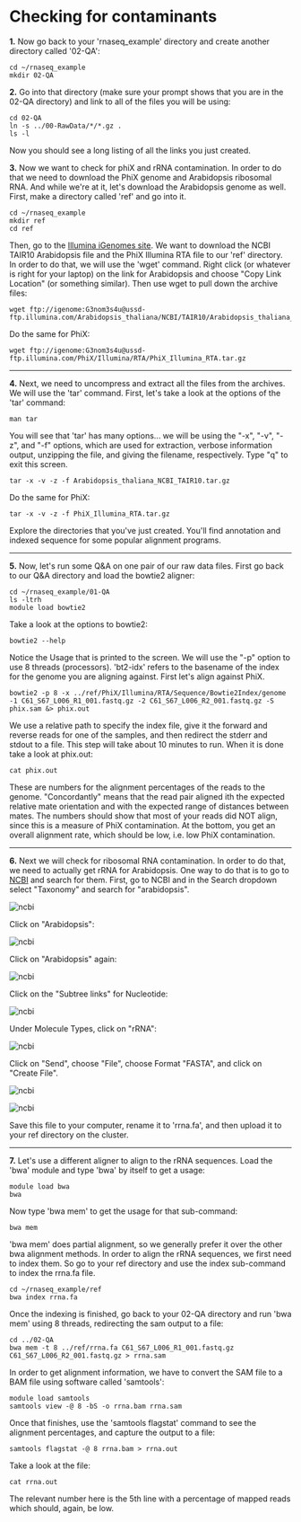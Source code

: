 Checking for contaminants
==========================

**1\.** Now go back to your 'rnaseq_example' directory and create another directory called '02-QA':

    cd ~/rnaseq_example
    mkdir 02-QA

**2\.** Go into that directory (make sure your prompt shows that you are in the 02-QA directory) and link to all of the files you will be using:

    cd 02-QA
    ln -s ../00-RawData/*/*.gz .
    ls -l

Now you should see a long listing of all the links you just created.

**3\.** Now we want to check for phiX and rRNA contamination. In order to do that we need to download the PhiX genome and Arabidopsis ribosomal RNA. And while we're at it, let's download the Arabidopsis genome as well. First, make a directory called 'ref' and go into it. 

    cd ~/rnaseq_example
    mkdir ref
    cd ref

Then, go to the [Illumina iGenomes site](https://support.illumina.com/sequencing/sequencing_software/igenome.html). We want to download the NCBI TAIR10 Arabidopsis file and the PhiX Illumina RTA file to our 'ref' directory. In order to do that, we will use the 'wget' command. Right click (or whatever is right for your laptop) on the link for Arabidopsis and choose "Copy Link Location" (or something similar). Then use wget to pull down the archive files:

    wget ftp://igenome:G3nom3s4u@ussd-ftp.illumina.com/Arabidopsis_thaliana/NCBI/TAIR10/Arabidopsis_thaliana_NCBI_TAIR10.tar.gz

Do the same for PhiX:

    wget ftp://igenome:G3nom3s4u@ussd-ftp.illumina.com/PhiX/Illumina/RTA/PhiX_Illumina_RTA.tar.gz

---

**4\.** Next, we need to uncompress and extract all the files from the archives. We will use the 'tar' command. First, let's take a look at the options of the 'tar' command:

    man tar

You will see that 'tar' has many options... we will be using the "-x", "-v", "-z", and "-f" options, which are used for extraction, verbose information output, unzipping the file, and giving the filename, respectively. Type "q" to exit this screen.

    tar -x -v -z -f Arabidopsis_thaliana_NCBI_TAIR10.tar.gz

Do the same for PhiX:

    tar -x -v -z -f PhiX_Illumina_RTA.tar.gz
    
Explore the directories that you've just created. You'll find annotation and indexed sequence for some popular alignment programs.

---

**5\.** Now, let's run some Q&A on one pair of our raw data files. First go back to our Q&A directory and load the bowtie2 aligner:

    cd ~/rnaseq_example/01-QA
    ls -ltrh
    module load bowtie2

Take a look at the options to bowtie2:

    bowtie2 --help

Notice the Usage that is printed to the screen. We will use the "-p" option to use 8 threads (processors). 'bt2-idx' refers to the basename of the index for the genome you are aligning against. First let's align against PhiX. 

    bowtie2 -p 8 -x ../ref/PhiX/Illumina/RTA/Sequence/Bowtie2Index/genome -1 C61_S67_L006_R1_001.fastq.gz -2 C61_S67_L006_R2_001.fastq.gz -S phix.sam &> phix.out

We use a relative path to specify the index file, give it the forward and reverse reads for one of the samples, and then redirect the stderr and stdout to a file. This step will take about 10 minutes to run. When it is done take a look at phix.out:

    cat phix.out

These are numbers for the alignment percentages of the reads to the genome. "Concordantly" means that the read pair aligned ith the expected relative mate orientation and with the expected range of distances between mates. The numbers should show that most of your reads did NOT align, since this is a measure of PhiX contamination. At the bottom, you get an overall alignment rate, which should be low, i.e. low PhiX contamination.

---

**6\.** Next we will check for ribosomal RNA contamination. In order to do that, we need to actually get rRNA for Arabidopsis. One way to do that is to go to [NCBI](https://www.ncbi.nlm.nih.gov/) and search for them. First, go to NCBI and in the Search dropdown select "Taxonomy" and search for "arabidopsis".

![ncbi](ncbi01.png)

Click on "Arabidopsis":

![ncbi](ncbi02.png)

Click on "Arabidopsis" again:

![ncbi](ncbi03.png)

Click on the "Subtree links" for Nucleotide:

![ncbi](ncbi04.png)

Under Molecule Types, click on "rRNA":

![ncbi](ncbi05.png)

Click on "Send", choose "File", choose Format "FASTA", and click on "Create File".

![ncbi](ncbi06.png)

![ncbi](ncbi07.png)

Save this file to your computer, rename it to 'rrna.fa', and then upload it to your ref directory on the cluster.

---

**7\.** Let's use a different aligner to align to the rRNA sequences. Load the 'bwa' module and type 'bwa' by itself to get a usage:

    module load bwa
    bwa

Now type 'bwa mem' to get the usage for that sub-command:

    bwa mem

'bwa mem' does partial alignment, so we generally prefer it over the other bwa alignment methods. In order to align the rRNA sequences, we first need to index them. So go to your ref directory and use the index sub-command to index the rrna.fa file.

    cd ~/rnaseq_example/ref
    bwa index rrna.fa

Once the indexing is finished, go back to your 02-QA directory and run 'bwa mem' using 8 threads, redirecting the sam output to a file:

    cd ../02-QA
    bwa mem -t 8 ../ref/rrna.fa C61_S67_L006_R1_001.fastq.gz C61_S67_L006_R2_001.fastq.gz > rrna.sam

In order to get alignment information, we have to convert the SAM file to a BAM file using software called 'samtools':

    module load samtools
    samtools view -@ 8 -bS -o rrna.bam rrna.sam

Once that finishes, use the 'samtools flagstat' command to see the alignment percentages, and capture the output to a file:

    samtools flagstat -@ 8 rrna.bam > rrna.out

Take a look at the file:

    cat rrna.out

The relevant number here is the 5th line with a percentage of mapped reads which should, again, be low.
